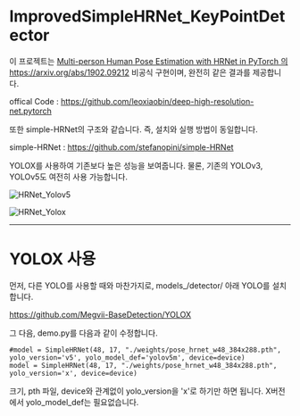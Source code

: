 # ImprovedSimpleHRNet_KeyPointDetector

이 프로젝트는 [Multi-person Human Pose Estimation with HRNet in PyTorch 의 ](https://arxiv.org/abs/1902.09212)https://arxiv.org/abs/1902.09212 비공식 구현이며, 완전히 같은 결과를 제공합니다.

offical Code : https://github.com/leoxiaobin/deep-high-resolution-net.pytorch

또한 simple-HRNet의 구조와 같습니다. 즉, 설치와 실행 방법이 동일합니다.

simple-HRNet : https://github.com/stefanopini/simple-HRNet

YOLOX를 사용하여 기존보다 높은 성능을 보여줍니다. 물론, 기존의 YOLOv3, YOLOv5도 여전히 사용 가능합니다.

<YOLOv5>

  
![HRNet_Yolov5](https://github.com/startedourmission/ImprovedSimpleHRNet_KeyPointDetector/assets/53049011/45a9c7a0-b611-4a6d-a4e4-abf9bf8ed9d5)


<YOLOX>

  
![HRNet_Yolox](https://github.com/startedourmission/ImprovedSimpleHRNet_KeyPointDetector/assets/53049011/d814f2e6-3d5d-49fe-8658-10d7272f558e)


* * * 

# YOLOX 사용

먼저, 다른 YOLO를 사용할 때와 마찬가지로, models_/detector/ 아래 YOLO를 설치합니다.


https://github.com/Megvii-BaseDetection/YOLOX


그 다음, demo.py를 다음과 같이 수정합니다.


```
#model = SimpleHRNet(48, 17, "./weights/pose_hrnet_w48_384x288.pth", yolo_version='v5', yolo_model_def='yolov5m', device=device)
model = SimpleHRNet(48, 17, "./weights/pose_hrnet_w48_384x288.pth", yolo_version='x', device=device)
```
크기, pth 파일, device와 관계없이 yolo_version을 'x'로 하기만 하면 됩니다. X버전에서 yolo_model_def는 필요없습니다.
